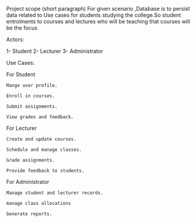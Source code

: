 Project scope (short paragraph)
     For given scenario ,Database is to persist data related to Use cases for students studying the college.So student entrolments to   courses and lectures who will be teaching that courses will be the focus 

  
Actors:

1- Student 
2- Lecturer
3- Administrator 

Use Cases:

For Student

    Mange user profile.

    Enroll in courses.

    Submit assignments.

    View grades and feedback.

For Lecturer

    Create and update courses.

    Schedule and manage classes.

    Grade assignments.

    Provide feedback to students.

For Administrator

    Manage student and lecturer records.

    manage class allocations

    Generate reports.